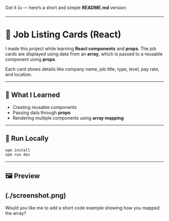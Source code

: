 Got it 👍 — here’s a short and simple **README.md** version:

---

# 💼 Job Listing Cards (React)

I made this project while learning **React components** and **props**.
The job cards are displayed using data from an **array**, which is passed to a reusable component using **props**.

Each card shows details like company name, job title, type, level, pay rate, and location.

---

## 🧠 What I Learned

* Creating reusable components
* Passing data through **props**
* Rendering multiple components using **array mapping**

---

## 🚀 Run Locally

```bash
npm install
npm run dev
```

---

## 🖼️ Preview

(./screenshot.png)
---

Would you like me to add a short code example showing how you mapped the array?
